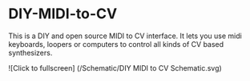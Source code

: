 # DIY-MIDI-to-CV
This is a DIY and open source MIDI to CV interface. It lets you use midi keyboards, loopers or computers to control all kinds of CV based synthesizers.

![Click to fullscreen] (/Schematic/DIY MIDI to CV Schematic.svg)
